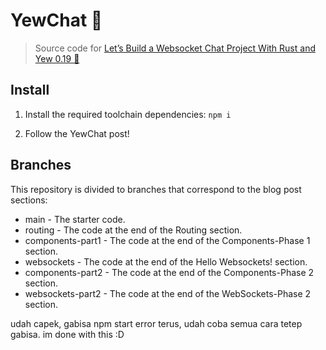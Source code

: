 # YewChat 💬

> Source code for [Let’s Build a Websocket Chat Project With Rust and Yew 0.19 🦀](#)

## Install

1. Install the required toolchain dependencies:
   ```npm i```

2. Follow the YewChat post!

## Branches

This repository is divided to branches that correspond to the blog post sections:

* main - The starter code.
* routing - The code at the end of the Routing section.
* components-part1 - The code at the end of the Components-Phase 1 section.
* websockets - The code at the end of the Hello Websockets! section.
* components-part2 - The code at the end of the Components-Phase 2 section.
* websockets-part2 - The code at the end of the WebSockets-Phase 2 section.

udah capek, gabisa npm start error terus, udah coba semua cara tetep gabisa. im done with this :D
